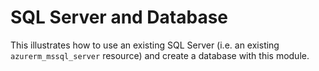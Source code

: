 # SQL Server and Database

This illustrates how to use an existing SQL Server (i.e. an existing `azurerm_mssql_server` resource) and create a database with this module.
